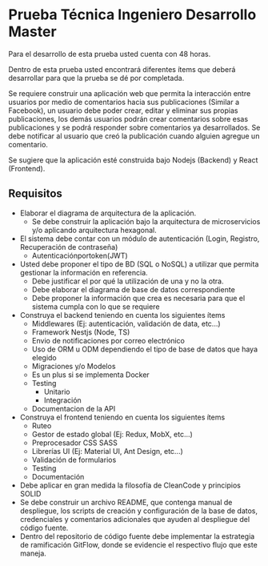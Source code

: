 # Prueba Técnica Ingeniero Desarrollo Master

Para el desarrollo de esta prueba usted cuenta con 48 horas.

Dentro de esta prueba usted encontrará diferentes ítems que deberá desarrollar para que la prueba
se dé por completada.

Se requiere construir una aplicación web que permita la interacción entre usuarios por medio de comentarios hacia sus publicaciones (Similar a Facebook), un usuario debe poder crear, editar y eliminar sus propias publicaciones, los demás usuarios podrán crear comentarios sobre esas publicaciones y se podrá responder sobre comentarios ya desarrollados. Se debe notificar al usuario que creó la publicación cuando alguien agregue un comentario.

Se sugiere que la aplicación esté construida bajo Nodejs (Backend) y React (Frontend).

## Requisitos

- Elaborar el diagrama de arquitectura de la aplicación.
  - Se debe construir la aplicación bajo la arquitectura de microservicios y/o aplicando
    arquitectura hexagonal.
- El sistema debe contar con un módulo de autenticación (Login, Registro, Recuperación de contraseña)
  - Autenticaciónportoken(JWT)
- Usted debe proponer el tipo de BD (SQL o NoSQL) a utilizar que permita gestionar la
  información en referencia.
  - Debe justificar el por qué la utilización de una y no la otra.
  - Debe elaborar el diagrama de base de datos correspondiente
  - Debe proponer la información que crea es necesaria para que el sistema cumpla
    con lo que se requiere
- Construya el backend teniendo en cuenta los siguientes ítems
  - Middlewares (Ej: autenticación, validación de data, etc...)
  - Framework Nestjs (Node, TS)
  - Envio de notificaciones por correo electrónico
  - Uso de ORM u ODM dependiendo el tipo de base de datos que haya elegido
  - Migraciones y/o Modelos
  - Es un plus si se implementa Docker
  - Testing
    - Unitario
    - Integración
  - Documentacion de la API
- Construya el frontend teniendo en cuenta los siguientes ítems
  - Ruteo
  - Gestor de estado global (Ej: Redux, MobX, etc...)
  - Preprocesador CSS SASS
  - Librerías UI (Ej: Material UI, Ant Design, etc...)
  - Validación de formularios
  - Testing
  - Documentación
- Debe aplicar en gran medida la filosofía de CleanCode y principios SOLID
- Se debe construir un archivo README, que contenga manual de despliegue, los scripts de creación y configuración de la base de datos, credenciales y comentarios adicionales que ayuden al despliegue del código fuente.
- Dentro del repositorio de código fuente debe implementar la estrategia de ramificación GitFlow, donde se evidencie el respectivo flujo que este maneja.

